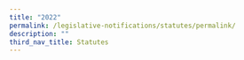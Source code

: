 ```yaml
---
title: "2022"
permalink: /legislative-notifications/statutes/permalink/
description: ""
third_nav_title: Statutes
---
```

